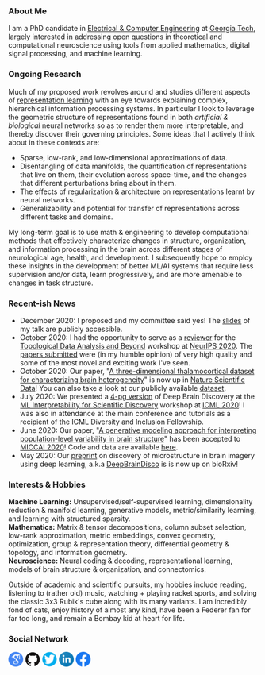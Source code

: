### About Me

I am a PhD candidate in <a href="https://www.ece.gatech.edu/" target="_blank">Electrical & Computer Engineering</a> at <a href="https://www.gatech.edu/" target="_blank">Georgia Tech</a>, largely interested in addressing open questions in theoretical and computational neuroscience using tools from applied mathematics, digital signal processing, and machine learning. 
<!--
I'm associated with the <a href="https://ml.gatech.edu/" target="_blank">ML@GT</a> and <a href="https://neuro.gatech.edu/" target="_blank">GT Neuro</a> research communities, and have previously worked closely with <a href="https://bme.gatech.edu/bme/faculty/Eva-Dyer" target="_blank">Dr. Eva Dyer</a>.
-->

### Ongoing Research

Much of my proposed work revolves around and studies different aspects of <a href="https://arxiv.org/abs/1206.5538" target="_blank">representation learning</a> with an eye towards  explaining complex, hierarchical information processing systems. In particular I look to leverage the geometric structure of representations found in both _artificial & biological_ neural networks so as to render them more interpretable, and thereby discover their governing principles.
Some ideas that I actively think about in these contexts are:
- Sparse, low-rank, and low-dimensional approximations of data.
- Disentangling of data manifolds, the quantification of representations that live on them, their evolution across space-time, and the changes that different perturbations bring about in them.
- The effects of regularization & architecture on representations learnt by neural networks.
- Generalizability and potential for transfer of representations across different tasks and domains.

My long-term goal is to use math & engineering to develop computational methods that effectively characterize changes in structure, organization, and information processing in the brain across different stages of neurological age, health, and development. I subsequently hope to employ these insights in the development of better ML/AI systems that require less supervision and/or data, learn progressively, and are more amenable to changes in task structure.

### Recent-ish News

- December 2020: I proposed and my committee said yes! The <a href="https://docs.google.com/presentation/d/1CwdIcPrBHtIGCnvnLMVvNSehDLcfvrzMZlBzTPdyTfA/edit#slide=id.gaf67c39d40_0_0" target="_blank">slides</a> of my talk are publicly accessible.
- October 2020: I had the opportunity to serve as a <a href="https://tda-in-ml.github.io/committee" target="_blank">reviewer</a> for the <a href="https://tda-in-ml.github.io/" target="_blank">Topological Data Analysis and Beyond</a> workshop at <a href="https://nips.cc/Conferences/2020/" target="_blank">NeurIPS 2020</a>. The <a href="https://openreview.net/group?id=NeurIPS.cc/2020/Workshop/TDA_and_Beyond#all-submissions" target="_blank">papers submitted</a> were (in my humble opinion) of very high quality and some of the most novel and exciting work I've seen.
- October 2020: Our paper, "<a href="https://www.nature.com/articles/s41597-020-00692-y" target="_blank">A three-dimensional thalamocortical dataset for characterizing brain heterogeneity</a>" is now up in <a href = "https://www.nature.com/sdata/" target="_blank">Nature Scientific Data</a>! You can also take a look at our publicly available <a href="http://bossdb.org/project/prasad2020" target="_blank">dataset</a>.
- July 2020: We presented a <a href="/docs/papers/Balwani_ICML_Interpretability_Workshop_2020.pdf" target="_blank">4-pg version</a> of Deep Brain Discovery at the <a href="https://sites.google.com/view/mli4sd-icml2020/program?authuser=0#h.fyakn5jvpae2" target="_blank">ML Interpretability for Scientific Discovery</a> workshop at <a href="https://icml.cc/" target="_blank">ICML 2020</a>! I was also in attendance at the main conference and tutorials as a recipient of the ICML Diversity and Inclusion Fellowship. 
- June 2020: Our paper, "<a href="https://www.biorxiv.org/content/10.1101/2020.06.04.134635v1.abstract" target="_blank">A generative modeling approach for interpreting population-level variability in brain structure</a>" has been accepted to <a href="https://www.miccai2020.org/en/" target="_blank">MICCAI 2020</a>! Code and data are available <a href="https://nerdslab.github.io/brainsynth/" target="_blank">here</a>.
- May 2020: Our <a href="https://www.biorxiv.org/content/10.1101/2020.05.26.117473v1" target="_blank">preprint</a> on discovery of microstructure in brain imagery using deep learning, a.k.a <a href="https://nerdslab.github.io/deepbraindisco/" target="_blank">DeepBrainDisco</a> is is now up on bioRxiv!

<!--
Recent news archives:
- April 2020: I served as a reviewer for the <a href="https://sites.google.com/view/clvision2020" target="_blank">Workshop on Continual Learning in Computer Vision</a> at CVPR 2020.
- June 2020: I volunteered as a content reviewer at <a href="https://neuromatch.io/academy/" target="_blank">Neuromatch Academy 2020</a>.
- June 2020: I served as a reviewer for the <a href="https://lifelongml.github.io/" target="_blank">Lifelong Learning Workshop</a> at ICML 2020.
- November 2019: I had the pleasure of attending the Banach Center - Oberwolfach Graduate Seminar on <a href="https://www.mfo.de/occasion/1947a" target="_blank">Mathematics of Deep Learning</a> in Poznań, Poland!
- November 2019: We presented our work, "<a href="https://ieeexplore.ieee.org/document/9048805" target="_blank">Modeling variability in brain architecture with deep feature learning</a>" at Asilomar 2019 in the Deep Learning & Neuroscience session!
- October 2019: Our review article on <a href="https://www.sciencedirect.com/science/article/pii/S2468451119300625" target="_blank">brain mapping at high resolutions</a> is out in COBME!
- October 2019: I contributed to 2 extended abstracts presented at <a href="https://alleninstitute.org/media/filer_public/38/be/38be5b2f-e678-45c0-9608-069116238488/bioimage2019_fullprogram_asof96.pdf" target="_blank">BioImage Informatics 2019</a> in Seattle, WA.
-->

### Interests & Hobbies

**Machine Learning:** Unsupervised/self-supervised learning, dimensionality reduction & manifold learning, generative models, metric/similarity learning, and learning with structured sparsity.<br>
**Mathematics:** Matrix & tensor decompositions, column subset selection, low-rank approximation, metric embeddings, convex geometry, optimization, group & representation theory, differential geometry & topology, and information geometry.<br>
**Neuroscience:** Neural coding & decoding, representational learning, models of brain structure & organization, and connectomics.

Outside of academic and scientific pursuits, my hobbies include reading, listening to (rather old) music, watching + playing racket sports, and solving the classic 3x3 Rubik's cube along with its many variants. I am incredibly fond of cats, enjoy history of almost any kind, have been a Federer fan for far too long, and remain a Bombay kid at heart for life.

<!--
### Curriculum Vitae
<p float="left">
<a href="https://bit.ly/3bTpPf2"><img src="/images/cv_logo_clipart_bg_trans.png" height="60" width="60" /></a>
</p>
-->

### Social Network
<p float="left">
<a href="https://scholar.google.com/citations?user=wyXqxjwAAAAJ&hl=en" target="_blank"><img src="/images/google-scholar-logo.png" height="30" width="30" /></a>
<a href="https://github.com/AishwaryaHB" target="_blank"><img src="/images/GitHub-logo-crop.png" height="30" width="30" /></a>
<a href="https://twitter.com/Iishiiyaa" target="_blank"><img src="/images/twitter-logo-2.png" height="30" width="30" /></a>
<a href="https://www.linkedin.com/in/aishwaryahb" target="_blank"><img src="/images/linkedin-logo-2.png" height="30" width="30" /></a>
<a href="https://www.facebook.com/aishvarrya/" target="_blank"><img src="/images/facebook-logo-2019.png" height="30" width="30" /></a>
</p>
